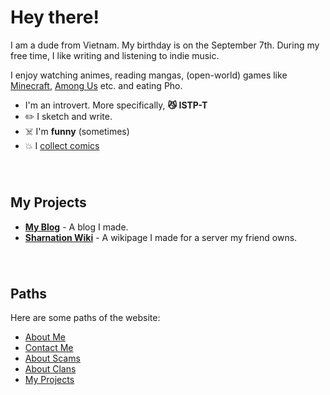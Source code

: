 # Hey there!
I am a dude from Vietnam. My birthday is on the September 7th. During my free time, I like writing and listening to indie music.

I enjoy watching animes, reading mangas, (open-world) games like [Minecraft](https://www.minecraft.net), [Among Us](https://www.innersloth.com/games/among-us/) etc. and eating Pho.

* I'm an introvert. More specifically, **😼 ISTP-T**
* ✏️ I sketch and write.
* ☠️ I'm **funny** (sometimes)
* 💥 I [collect comics](/wip)

######  

## My Projects
* **[My Blog](https://kod-er.blogspot.com/)** - A blog I made.
* **[Sharnation Wiki](https://bit.ly/sharnation-wiki)** - A wikipage I made for a server my friend owns.

######  

## Paths
Here are some paths of the website:
- [About Me](/about-me)
- [Contact Me](/contact-me)
- [About Scams](/wip)
- [About Clans](/clans)
- [My Projects](/wip)

